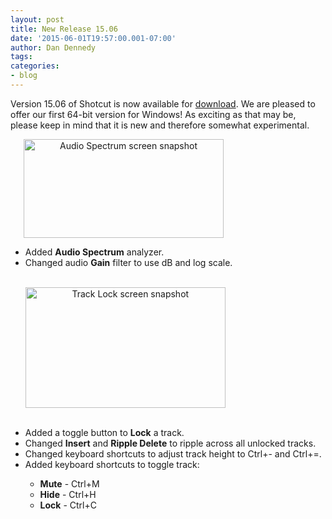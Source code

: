 ```yaml
---
layout: post
title: New Release 15.06
date: '2015-06-01T19:57:00.001-07:00'
author: Dan Dennedy
tags: 
categories:
- blog
---
```


Version 15.06 of Shotcut is now available for <a href="/shotcut_web/download/">download</a>. We are pleased to offer our first 64-bit version for Windows! As exciting as that may be, please keep in mind that it is new and therefore somewhat experimental.

<a href="http://3.bp.blogspot.com/-3fM-1BTTYUo/VW083Dy-wYI/AAAAAAAAG3g/r-oRYMYYbrs/s1600/audio-spectrum.png" imageanchor="1" style="margin-left: 1.5em; margin-right: 1em; text-align: center;"><img alt="Audio Spectrum screen snapshot " border="0" height="158" src="http://3.bp.blogspot.com/-3fM-1BTTYUo/VW083Dy-wYI/AAAAAAAAG3g/r-oRYMYYbrs/s320/audio-spectrum.png" title="" width="320"></a>

<ul><li>Added <b>Audio Spectrum</b> analyzer.</li><li>Changed audio <b>Gain</b> filter to use dB and log scale.</li><br>

<a href="http://2.bp.blogspot.com/-Y1FIEhhWKU8/VW07Qc1gI7I/AAAAAAAAG3U/Y08TftSBb2w/s1600/track-locking.png" imageanchor="1" style="margin-left: 0px; margin-right: 1em; text-align: center;"><img alt="Track Lock screen snapshot" border="0" height="193" src="http://2.bp.blogspot.com/-Y1FIEhhWKU8/VW07Qc1gI7I/AAAAAAAAG3U/Y08TftSBb2w/s320/track-locking.png" title="" width="320"></a>
<br><br><li>Added a toggle button to <b>Lock</b> a track.</li><li>Changed <b>Insert</b> and <b>Ripple Delete</b> to ripple across all unlocked tracks.</li><li>Changed keyboard shortcuts to adjust track height to Ctrl+- and Ctrl+=.</li><li>Added keyboard shortcuts to toggle track:</li><ul><li><b>Mute</b> - Ctrl+M</li><li><b>Hide</b> - Ctrl+H</li><li><b>Lock</b> - Ctrl+C</li></ul></ul>
